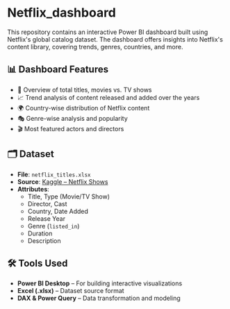 # Netflix_dashboard


This repository contains an interactive Power BI dashboard built using Netflix's global catalog dataset. The dashboard offers insights into Netflix's content library, covering trends, genres, countries, and more.

## 📊 Dashboard Features

- 📌 Overview of total titles, movies vs. TV shows
- 📈 Trend analysis of content released and added over the years
- 🌍 Country-wise distribution of Netflix content
- 🎭 Genre-wise analysis and popularity
- 🎬 Most featured actors and directors

## 🗂 Dataset

- **File**: `netflix_titles.xlsx`
- **Source**: [Kaggle – Netflix Shows](https://www.kaggle.com/shivamb/netflix-shows)
- **Attributes**:
  - Title, Type (Movie/TV Show)
  - Director, Cast
  - Country, Date Added
  - Release Year
  - Genre (`listed_in`)
  - Duration
  - Description

## 🛠 Tools Used

- **Power BI Desktop** – For building interactive visualizations
- **Excel (.xlsx)** – Dataset source format
- **DAX & Power Query** – Data transformation and modeling


